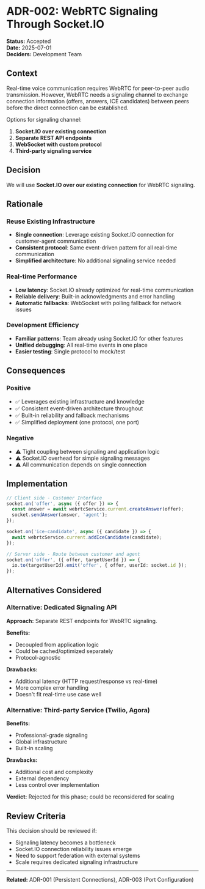 # ADR-002: WebRTC Signaling Through Socket.IO

**Status:** Accepted  
**Date:** 2025-07-01  
**Deciders:** Development Team  

## Context

Real-time voice communication requires WebRTC for peer-to-peer audio transmission. However, WebRTC needs a signaling channel to exchange connection information (offers, answers, ICE candidates) between peers before the direct connection can be established.

Options for signaling channel:
1. **Socket.IO over existing connection**
2. **Separate REST API endpoints**
3. **WebSocket with custom protocol**
4. **Third-party signaling service**

## Decision

We will use **Socket.IO over our existing connection** for WebRTC signaling.

## Rationale

### Reuse Existing Infrastructure
- **Single connection**: Leverage existing Socket.IO connection for customer-agent communication
- **Consistent protocol**: Same event-driven pattern for all real-time communication
- **Simplified architecture**: No additional signaling service needed

### Real-time Performance
- **Low latency**: Socket.IO already optimized for real-time communication
- **Reliable delivery**: Built-in acknowledgments and error handling
- **Automatic fallbacks**: WebSocket with polling fallback for network issues

### Development Efficiency
- **Familiar patterns**: Team already using Socket.IO for other features
- **Unified debugging**: All real-time events in one place
- **Easier testing**: Single protocol to mock/test

## Consequences

### Positive
- ✅ Leverages existing infrastructure and knowledge
- ✅ Consistent event-driven architecture throughout
- ✅ Built-in reliability and fallback mechanisms
- ✅ Simplified deployment (one protocol, one port)

### Negative
- ⚠️ Tight coupling between signaling and application logic
- ⚠️ Socket.IO overhead for simple signaling messages
- ⚠️ All communication depends on single connection

## Implementation

```typescript
// Client side - Customer Interface
socket.on('offer', async ({ offer }) => {
  const answer = await webrtcService.current.createAnswer(offer);
  socket.sendAnswer(answer, 'agent');
});

socket.on('ice-candidate', async ({ candidate }) => {
  await webrtcService.current.addIceCandidate(candidate);
});

// Server side - Route between customer and agent
socket.on('offer', ({ offer, targetUserId }) => {
  io.to(targetUserId).emit('offer', { offer, userId: socket.id });
});
```

## Alternatives Considered

### Alternative: Dedicated Signaling API

**Approach:** Separate REST endpoints for WebRTC signaling.

**Benefits:**
- Decoupled from application logic
- Could be cached/optimized separately
- Protocol-agnostic

**Drawbacks:**
- Additional latency (HTTP request/response vs real-time)
- More complex error handling
- Doesn't fit real-time use case well

### Alternative: Third-party Service (Twilio, Agora)

**Benefits:**
- Professional-grade signaling
- Global infrastructure
- Built-in scaling

**Drawbacks:**
- Additional cost and complexity
- External dependency
- Less control over implementation

**Verdict:** Rejected for this phase; could be reconsidered for scaling

## Review Criteria

This decision should be reviewed if:
- Signaling latency becomes a bottleneck
- Socket.IO connection reliability issues emerge
- Need to support federation with external systems
- Scale requires dedicated signaling infrastructure

---

**Related:** ADR-001 (Persistent Connections), ADR-003 (Port Configuration)
